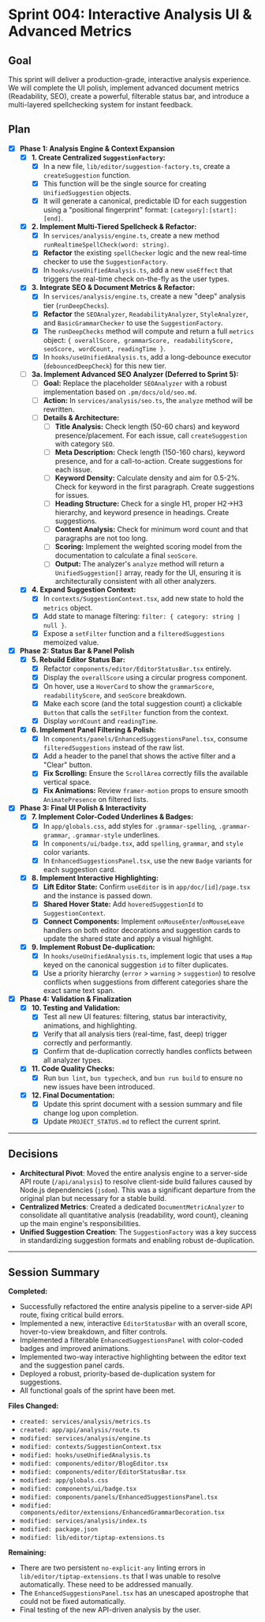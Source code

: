 # Sprint 004: Interactive Analysis UI & Advanced Metrics

## Goal
This sprint will deliver a production-grade, interactive analysis experience. We will complete the UI polish, implement advanced document metrics (Readability, SEO), create a powerful, filterable status bar, and introduce a multi-layered spellchecking system for instant feedback.

## Plan

- [x] **Phase 1: Analysis Engine & Context Expansion**
    - [x] **1. Create Centralized `SuggestionFactory`:**
        - [x] In a new file, `lib/editor/suggestion-factory.ts`, create a `createSuggestion` function.
        - [x] This function will be the single source for creating `UnifiedSuggestion` objects.
        - [x] It will generate a canonical, predictable ID for each suggestion using a "positional fingerprint" format: `[category]:[start]:[end]`.
    - [x] **2. Implement Multi-Tiered Spellcheck & Refactor:**
        - [x] In `services/analysis/engine.ts`, create a new method `runRealtimeSpellCheck(word: string)`.
        - [x] **Refactor** the existing `spellChecker` logic and the new real-time checker to use the `SuggestionFactory`.
        - [x] In `hooks/useUnifiedAnalysis.ts`, add a new `useEffect` that triggers the real-time check on-the-fly as the user types.
    - [x] **3. Integrate SEO & Document Metrics & Refactor:**
        - [x] In `services/analysis/engine.ts`, create a new "deep" analysis tier (`runDeepChecks`).
        - [x] **Refactor** the `SEOAnalyzer`, `ReadabilityAnalyzer`, `StyleAnalyzer`, and `BasicGrammarChecker` to use the `SuggestionFactory`.
        - [x] The `runDeepChecks` method will compute and return a full `metrics` object: `{ overallScore, grammarScore, readabilityScore, seoScore, wordCount, readingTime }`.
        - [x] In `hooks/useUnifiedAnalysis.ts`, add a long-debounce executor (`debouncedDeepCheck`) for this new tier.
    - [ ] **3a. Implement Advanced SEO Analyzer (Deferred to Sprint 5):**
        - [ ] **Goal:** Replace the placeholder `SEOAnalyzer` with a robust implementation based on `.pm/docs/old/seo.md`.
        - [ ] **Action:** In `services/analysis/seo.ts`, the `analyze` method will be rewritten.
        - [ ] **Details & Architecture:**
            - [ ] **Title Analysis:** Check length (50-60 chars) and keyword presence/placement. For each issue, call `createSuggestion` with category `SEO`.
            - [ ] **Meta Description:** Check length (150-160 chars), keyword presence, and for a call-to-action. Create suggestions for each issue.
            - [ ] **Keyword Density:** Calculate density and aim for 0.5-2%. Check for keyword in the first paragraph. Create suggestions for issues.
            - [ ] **Heading Structure:** Check for a single H1, proper H2->H3 hierarchy, and keyword presence in headings. Create suggestions.
            - [ ] **Content Analysis:** Check for minimum word count and that paragraphs are not too long.
            - [ ] **Scoring:** Implement the weighted scoring model from the documentation to calculate a final `seoScore`.
            - [ ] **Output:** The analyzer's `analyze` method will return a `UnifiedSuggestion[]` array, ready for the UI, ensuring it is architecturally consistent with all other analyzers.
    - [x] **4. Expand Suggestion Context:**
        - [x] In `contexts/SuggestionContext.tsx`, add new state to hold the `metrics` object.
        - [x] Add state to manage filtering: `filter: { category: string | null }`.
        - [x] Expose a `setFilter` function and a `filteredSuggestions` memoized value.

- [x] **Phase 2: Status Bar & Panel Polish**
    - [x] **5. Rebuild Editor Status Bar:**
        - [x] Refactor `components/editor/EditorStatusBar.tsx` entirely.
        - [x] Display the `overallScore` using a circular progress component.
        - [x] On hover, use a `HoverCard` to show the `grammarScore`, `readabilityScore`, and `seoScore` breakdown.
        - [x] Make each score (and the total suggestion count) a clickable `Button` that calls the `setFilter` function from the context.
        - [x] Display `wordCount` and `readingTime`.
    - [x] **6. Implement Panel Filtering & Polish:**
        - [x] In `components/panels/EnhancedSuggestionsPanel.tsx`, consume `filteredSuggestions` instead of the raw list.
        - [x] Add a header to the panel that shows the active filter and a "Clear" button.
        - [x] **Fix Scrolling:** Ensure the `ScrollArea` correctly fills the available vertical space.
        - [x] **Fix Animations:** Review `framer-motion` props to ensure smooth `AnimatePresence` on filtered lists.

- [x] **Phase 3: Final UI Polish & Interactivity**
    - [x] **7. Implement Color-Coded Underlines & Badges:**
        - [x] In `app/globals.css`, add styles for `.grammar-spelling`, `.grammar-grammar`, `.grammar-style` underlines.
        - [x] In `components/ui/badge.tsx`, add `spelling`, `grammar`, and `style` color variants.
        - [x] In `EnhancedSuggestionsPanel.tsx`, use the new `Badge` variants for each suggestion card.
    - [x] **8. Implement Interactive Highlighting:**
        - [x] **Lift Editor State:** Confirm `useEditor` is in `app/doc/[id]/page.tsx` and the instance is passed down.
        - [x] **Shared Hover State:** Add `hoveredSuggestionId` to `SuggestionContext`.
        - [x] **Connect Components:** Implement `onMouseEnter`/`onMouseLeave` handlers on both editor decorations and suggestion cards to update the shared state and apply a visual highlight.
    - [x] **9. Implement Robust De-duplication:**
        - [x] In `hooks/useUnifiedAnalysis.ts`, implement logic that uses a `Map` keyed on the canonical suggestion `id` to filter duplicates.
        - [x] Use a priority hierarchy (`error` > `warning` > `suggestion`) to resolve conflicts when suggestions from different categories share the exact same text span.

- [x] **Phase 4: Validation & Finalization**
    - [x] **10. Testing and Validation:**
        - [x] Test all new UI features: filtering, status bar interactivity, animations, and highlighting.
        - [x] Verify that all analysis tiers (real-time, fast, deep) trigger correctly and performantly.
        - [x] Confirm that de-duplication correctly handles conflicts between all analyzer types.
    - [x] **11. Code Quality Checks:**
        - [x] Run `bun lint`, `bun typecheck`, and `bun run build` to ensure no new issues have been introduced.
    - [x] **12. Final Documentation:**
        - [x] Update this sprint document with a session summary and file change log upon completion.
        - [x] Update `PROJECT_STATUS.md` to reflect the current sprint.

---

## Decisions

*   **Architectural Pivot**: Moved the entire analysis engine to a server-side API route (`/api/analysis`) to resolve client-side build failures caused by Node.js dependencies (`jsdom`). This was a significant departure from the original plan but necessary for a stable build.
*   **Centralized Metrics**: Created a dedicated `DocumentMetricAnalyzer` to consolidate all quantitative analysis (readability, word count), cleaning up the main engine's responsibilities.
*   **Unified Suggestion Creation**: The `SuggestionFactory` was a key success in standardizing suggestion formats and enabling robust de-duplication.

---

## Session Summary

**Completed:**
- Successfully refactored the entire analysis pipeline to a server-side API route, fixing critical build errors.
- Implemented a new, interactive `EditorStatusBar` with an overall score, hover-to-view breakdown, and filter controls.
- Implemented a filterable `EnhancedSuggestionsPanel` with color-coded badges and improved animations.
- Implemented two-way interactive highlighting between the editor text and the suggestion panel cards.
- Deployed a robust, priority-based de-duplication system for suggestions.
- All functional goals of the sprint have been met.

**Files Changed:**
- `created: services/analysis/metrics.ts`
- `created: app/api/analysis/route.ts`
- `modified: services/analysis/engine.ts`
- `modified: contexts/SuggestionContext.tsx`
- `modified: hooks/useUnifiedAnalysis.ts`
- `modified: components/editor/BlogEditor.tsx`
- `modified: components/editor/EditorStatusBar.tsx`
- `modified: app/globals.css`
- `modified: components/ui/badge.tsx`
- `modified: components/panels/EnhancedSuggestionsPanel.tsx`
- `modified: components/editor/extensions/EnhancedGrammarDecoration.tsx`
- `modified: services/analysis/index.ts`
- `modified: package.json`
- `modified: lib/editor/tiptap-extensions.ts`

**Remaining:**
- There are two persistent `no-explicit-any` linting errors in `lib/editor/tiptap-extensions.ts` that I was unable to resolve automatically. These need to be addressed manually.
- The `EnhancedSuggestionsPanel.tsx` has an unescaped apostrophe that could not be fixed automatically.
- Final testing of the new API-driven analysis by the user. 